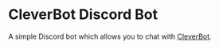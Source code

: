 # CleverBot Discord Bot

A simple Discord bot which allows you to chat with [CleverBot](https://cleverbot.com).
